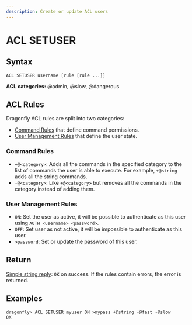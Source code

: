 ```yaml
---
description: Create or update ACL users
---
```


# ACL SETUSER

## Syntax

    ACL SETUSER username [rule [rule ...]]

**ACL categories:** @admin, @slow, @dangerous

## ACL Rules

Dragonfly ACL rules are split into two categories:

- [Command Rules](#command-rules) that define command permissions.
- [User Management Rules](#user-management-rules) that define the user state.

### Command Rules

- `+@<category>`: Adds all the commands in the specified category to the list of commands the user is able to execute. For example, `+@string` adds all the string commands.
- `-@<category>`: Like `+@<category>` but removes all the commands in the category instead of adding them.

### User Management Rules

- `ON`: Set the user as active, it will be possible to authenticate as this user using `AUTH <username> <password>`.
- `OFF`: Set user as not active, it will be impossible to authenticate as this user.
- `>password`: Set or update the password of this user.

## Return

[Simple string reply](https://redis.io/docs/reference/protocol-spec#resp-simple-strings): `OK` on success. If the rules contain errors, the error is returned.

## Examples

```shell
dragonfly> ACL SETUSER myuser ON >mypass +@string +@fast -@slow
OK
```
